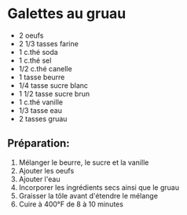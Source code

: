 # Galettes au gruau

- 2 oeufs
- 2 1/3 tasses farine
- 1 c.thé soda
- 1 c.thé sel
- 1/2 c.thé canelle
- 1 tasse beurre
- 1/4 tasse sucre blanc
- 1 1/2 tasse sucre brun
- 1 c.thé vanille
- 1/3 tasse eau
- 2 tasses gruau

## Préparation:

1. Mélanger le beurre, le sucre et la vanille
2. Ajouter les oeufs
3. Ajouter l'eau
4. Incorporer les ingrédients secs ainsi que le gruau
5. Graisser la tôle avant d'étendre le mélange
6. Cuire à 400°F de 8 à 10 minutes

